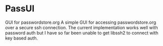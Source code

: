 # PassUI
GUI for passwordstore.org
A simple GUI for accessing passwordstore.org over a secure ssh connection.
The current implementation works well with password auth but 
I have so far been unable to get libssh2 to connect with key based auth.
